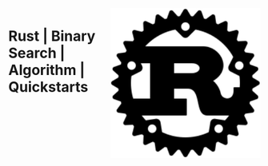 <img src="assets/Rust.svg" alt="Rust" style="width: 300px;" align="right">

# Rust | Binary Search | Algorithm | Quickstarts

